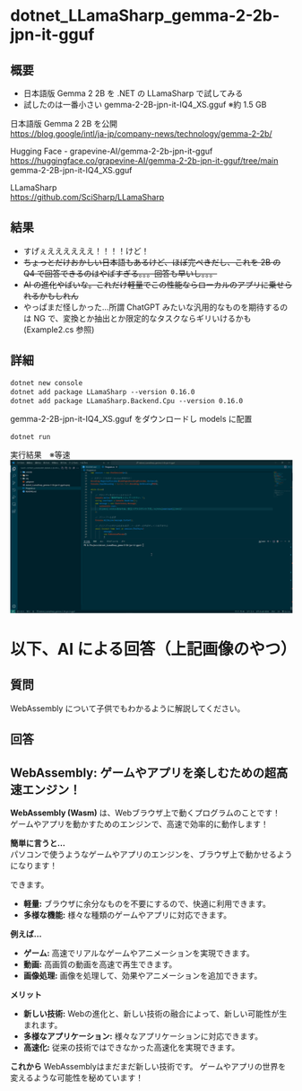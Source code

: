 # dotnet_LLamaSharp_gemma-2-2b-jpn-it-gguf

## 概要
* 日本語版 Gemma 2 2B を .NET の LLamaSharp で試してみる
* 試したのは一番小さい gemma-2-2B-jpn-it-IQ4_XS.gguf ※約 1.5 GB

日本語版 Gemma 2 2B を公開  
https://blog.google/intl/ja-jp/company-news/technology/gemma-2-2b/  

Hugging Face - grapevine-AI/gemma-2-2b-jpn-it-gguf  
https://huggingface.co/grapevine-AI/gemma-2-2b-jpn-it-gguf/tree/main  
gemma-2-2B-jpn-it-IQ4_XS.gguf  

LLamaSharp  
https://github.com/SciSharp/LLamaSharp  

## 結果
* すげぇええええええ！！！！けど！
* ~~ちょっとだけおかしい日本語もあるけど、ほぼ完ぺきだし、これを 2B の Q4 で回答できるのはやばすぎる。。。回答も早いし。。。~~
* ~~AI の進化やばいな。これだけ軽量でこの性能ならローカルのアプリに乗せられるかもしれん~~
* やっぱまだ怪しかった...所謂 ChatGPT みたいな汎用的なものを期待するのは NG で、変換とか抽出とか限定的なタスクならギリいけるかも(Example2.cs 参照) 

## 詳細

```
dotnet new console
dotnet add package LLamaSharp --version 0.16.0
dotnet add package LLamaSharp.Backend.Cpu --version 0.16.0
```

gemma-2-2B-jpn-it-IQ4_XS.gguf をダウンロードし models に配置

```
dotnet run
```

実行結果　※等速  
![alt text](images/README/image.png)

# 以下、AI による回答（上記画像のやつ）

## 質問
WebAssembly について子供でもわかるように解説してください。

## 回答

## WebAssembly: ゲームやアプリを楽しむための超高速エンジン！

**WebAssembly (Wasm)** は、Webブラウザ上で動くプログラムのことです！  
ゲームやアプリを動かすためのエンジンで、高速で効率的に動作します！ 

**簡単に言うと…**  
パソコンで使うようなゲームやアプリのエンジンを、ブラウザ上で動かせるようになります！ 

できます。
* **軽量:**  ブラウザに余分なものを不要にするので、快適に利用できます。
* **多様な機能:**  様々な種類のゲームやアプリに対応できます。

**例えば…**
* **ゲーム:**  高速でリアルなゲームやアニメーションを実現できます。
* **動画:**  高画質の動画を高速で再生できます。
* **画像処理:**  画像を処理して、効果やアニメーションを追加できます。


**メリット**

* **新しい技術:**  Webの進化と、新しい技術の融合によって、新しい可能性が生まれます。
* **多様なアプリケーション:**  様々なアプリケーションに対応できます。
* **高速化:**  従来の技術ではできなかった高速化を実現できます。


**これから**
WebAssemblyはまだまだ新しい技術です。
ゲームやアプリの世界を変えるような可能性を秘めています！

